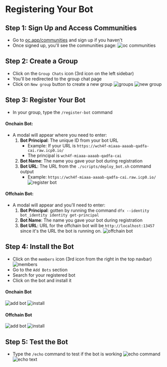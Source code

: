 # Registering Your Bot

## Step 1: Sign Up and Access Communities
- Go to [oc.app/communities](https://oc.app/communities) and sign up if you haven't
- Once signed up, you'll see the communities page:
![oc communities](./images/communities.png)

## Step 2: Create a Group
- Click on the `Group Chats` icon (3rd icon on the left sidebar)
- You'll be redirected to the group chat page
- Click on `New group` button to create a new group
![groups](./images/groups.png)
![new group](./images/newgroup.png)

## Step 3: Register Your Bot
- In your group, type the `/register-bot` command

#### Onchain Bot:
- A modal will appear where you need to enter:
  1. **Bot Principal**: The unique ID from your bot URL
     - Example: If your URL is `https://wch4f-miaaa-aaaab-qadfa-cai.raw.icp0.io/`
     - The principal is `wch4f-miaaa-aaaab-qadfa-cai`
  2. **Bot Name**: The name you gave your bot during registration
  3. **Bot URL**: The URL from the `./scripts/deploy_bot.sh` command output
     - Example: `https://wch4f-miaaa-aaaab-qadfa-cai.raw.icp0.io/`
![register bot](./images/registerbot.png)

#### Offchain Bot: 
- A modal will appear and you'll need to enter: 
   1. **Bot Principal**: gotten by running the command `dfx --identity bot_identity identity get-principal`
   2. **Bot Name**: The name you gave your bot during registration
   3. **Bot URL**: URL for the offchain bot will be `http://localhost:13457` since it's the URL the bot is running on. 
![offchain bot](./images/registeroffchain.png)

## Step 4: Install the Bot
- Click on the `members` icon (3rd icon from the right in the top navbar)
![members](./images/members.png)
- Go to the `Add Bots` section
- Search for your registered bot
- Click on the bot and install it

#### Onchain Bot
![add bot](./images/addbots.png)
![install](./images/install.png)

#### Offchain Bot
![add bot](./images/echoffchain.png)
![install](./images/installoffchain.png)

## Step 5: Test the Bot
- Type the `/echo` command to test if the bot is working
![echo command](./images/echocommand.png)
![echo text](./images/echotext.png)